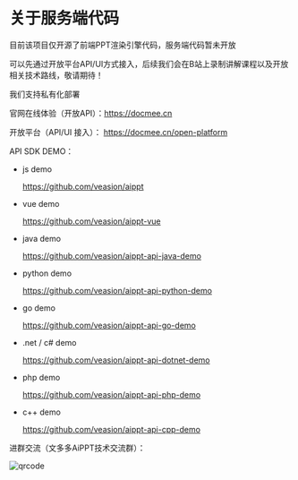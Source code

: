 # 关于服务端代码

目前该项目仅开源了前端PPT渲染引擎代码，服务端代码暂未开放

可以先通过开放平台API/UI方式接入，后续我们会在B站上录制讲解课程以及开放相关技术路线，敬请期待！



我们支持私有化部署

官网在线体验（开放API）：https://docmee.cn

开放平台（API/UI 接入）： https://docmee.cn/open-platform



API SDK DEMO：

* js demo

  https://github.com/veasion/aippt

* vue demo

  https://github.com/veasion/aippt-vue

* java demo

  https://github.com/veasion/aippt-api-java-demo

* python demo

  https://github.com/veasion/aippt-api-python-demo

* go demo

  https://github.com/veasion/aippt-api-go-demo

* .net / c# demo

  https://github.com/veasion/aippt-api-dotnet-demo

* php demo

  https://github.com/veasion/aippt-api-php-demo

* c++ demo

  https://github.com/veasion/aippt-api-cpp-demo



进群交流（文多多AiPPT技术交流群）：

![qrcode](https://metasign-public.oss-cn-shanghai.aliyuncs.com/github/contact_me_qr.png)
